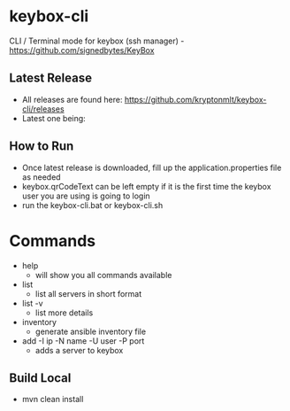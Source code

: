 # keybox-cli
CLI / Terminal mode for keybox (ssh manager) - https://github.com/signedbytes/KeyBox

## Latest Release
* All releases are found here: https://github.com/kryptonmlt/keybox-cli/releases
* Latest one being: 

## How to Run
* Once latest release is downloaded, fill up the application.properties file as needed
* keybox.qrCodeText can be left empty if it is the first time the keybox user you are using is going to login
* run the keybox-cli.bat or keybox-cli.sh

# Commands
* help
  * will show you all commands available
* list
  * list all servers in short format
* list -v
  * list more details
* inventory
  * generate ansible inventory file
* add -I ip -N name -U user -P port
  * adds a server to keybox

## Build Local
* mvn clean install
